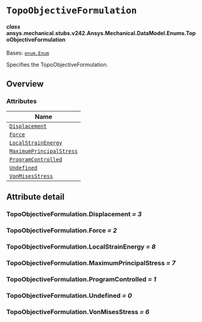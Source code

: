 # `TopoObjectiveFormulation`



#### *class* ansys.mechanical.stubs.v242.Ansys.Mechanical.DataModel.Enums.TopoObjectiveFormulation

Bases: [`enum.Enum`](https://docs.python.org/3/library/enum.html#enum.Enum)

Specifies the TopoObjectiveFormulation.

<!-- !! processed by numpydoc !! -->

<a id="overview"></a>

## Overview

### Attributes

| Name |
| ------------------------------------------------------------------------------ |
| [`Displacement`](#TopoObjectiveFormulation.Displacement) |
| [`Force`](#TopoObjectiveFormulation.Force) |
| [`LocalStrainEnergy`](#TopoObjectiveFormulation.LocalStrainEnergy) |
| [`MaximumPrincipalStress`](#TopoObjectiveFormulation.MaximumPrincipalStress) |
| [`ProgramControlled`](#TopoObjectiveFormulation.ProgramControlled) |
| [`Undefined`](#TopoObjectiveFormulation.Undefined) |
| [`VonMisesStress`](#TopoObjectiveFormulation.VonMisesStress) |

<a id="attribute-detail"></a>

## Attribute detail

<a id="TopoObjectiveFormulation.Displacement"></a>

### TopoObjectiveFormulation.Displacement *= 3*

<a id="TopoObjectiveFormulation.Force"></a>

### TopoObjectiveFormulation.Force *= 2*

<a id="TopoObjectiveFormulation.LocalStrainEnergy"></a>

### TopoObjectiveFormulation.LocalStrainEnergy *= 8*

<a id="TopoObjectiveFormulation.MaximumPrincipalStress"></a>

### TopoObjectiveFormulation.MaximumPrincipalStress *= 7*

<a id="TopoObjectiveFormulation.ProgramControlled"></a>

### TopoObjectiveFormulation.ProgramControlled *= 1*

<a id="TopoObjectiveFormulation.Undefined"></a>

### TopoObjectiveFormulation.Undefined *= 0*

<a id="TopoObjectiveFormulation.VonMisesStress"></a>

### TopoObjectiveFormulation.VonMisesStress *= 6*


